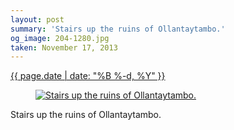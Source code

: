 ```yaml
---
layout: post
summary: 'Stairs up the ruins of Ollantaytambo.'
og_image: 204-1280.jpg
taken: November 17, 2013
---
```


<div class="post">
 <time>
  <a href="/204">
   {{ page.date | date: "%B %-d, %Y" }}
  </a>
 </time>
 <a href="/204">
  <figure data-taken="11/17/2013">
   <img alt="Stairs up the ruins of Ollantaytambo." sizes="(min-width: 700px) 50vw, calc(100vw - 2rem)" src="{{ site.assets_url }}/204-640.jpg" srcset="{{ site.assets_url }}/204-1280.jpg 1280w, {{ site.assets_url }}/204-960.jpg 960w, {{ site.assets_url }}/204-640.jpg 640w, {{ site.assets_url }}/204-320.jpg 320w"/>
  </figure>
 </a>
 <span>
  Stairs up the ruins of Ollantaytambo.
 </span>
</div>
